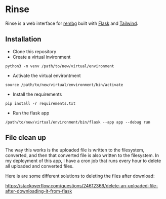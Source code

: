 # Rinse
Rinse is a web interface for [rembg](https://github.com/danielgatis/rembg) built with [Flask](https://flask.palletsprojects.com/) and [Tailwind](https://tailwindcss.com/).

## Installation
- Clone this repository
- Create a virtual invironment

`python3 -m venv /path/to/new/virtual/environment`

- Activate the virtual environtment

`source /path/to/new/virtual/environment/bin/activate`

- Install the requirements

`pip install -r requirements.txt`

- Run the flask app

`/path/to/new/virtual/environment/bin/flask --app app --debug run`

## File clean up
The way this works is the uploaded file is written to the filesystem, converted, and then that converted file is also written to the filesystem. In my deployment of this app, I have a cron job that runs every hour to delete all uploaded and converted files.

Here is are some different solutions to deleting the files after download:

https://stackoverflow.com/questions/24612366/delete-an-uploaded-file-after-downloading-it-from-flask
